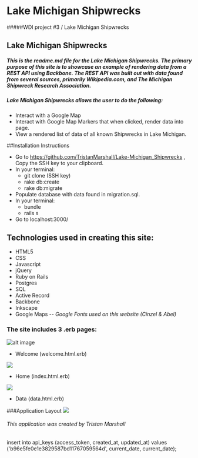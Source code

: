 # Lake Michigan Shipwrecks
#####WDI project #3 / Lake Michigan Shipwrecks

## Lake Michigan Shipwrecks

##### This is the readme.md file for the Lake Michigan Shipwrecks. The primary purpose of this site is to showcase an example of rendering data from a REST API using Backbone. The REST API was built out with data found from several sources, primarily Wikipedia.com, and The Michigan Shipwreck Research Association.

##### Lake Michigan Shipwrecks allows the user to do the following:
* Interact with a Google Map
* Interact with Google Map Markers that when clicked, render data into page.
* View a rendered list of data of all known Shipwrecks in Lake Michigan.

##Installation Instructions
* Go to https://github.com/TristanMarshall/Lake-Michigan_Shipwrecks , Copy the SSH key to your clipboard.
* In your terminal:
  - git clone (SSH key)
  - rake db:create
  - rake db:migrate
* Populate database with data found in migration.sql.
* In your terminal:
  - bundle
  - rails s
* Go to localhost:3000/

## Technologies used in creating this site:

* HTML5
* CSS
* Javascript
* jQuery
* Ruby on Rails
* Postgres
* SQL
* Active Record
* Backbone
* Inkscape
* Google Maps
--
*Google Fonts used on this website (Cinzel & Abel)*


### The site includes 3 .erb pages:

![alt image](http://i.imgur.com/cSgwgh2.jpg)
* Welcome (welcome.html.erb)

![](http://i.imgur.com/83Ob4ao.jpg)
* Home (index.html.erb)

![](http://i.imgur.com/p0QJjsN.png)
* Data (data.html.erb)

###Application Layout
![](http://i.imgur.com/TIRU82O.jpg)




###### This application was created by Tristan Marshall


















insert into api_keys (access_token, created_at, updated_at) values ('b96e5fe0e1e3829587bd11767059564d', current_date, current_date);
